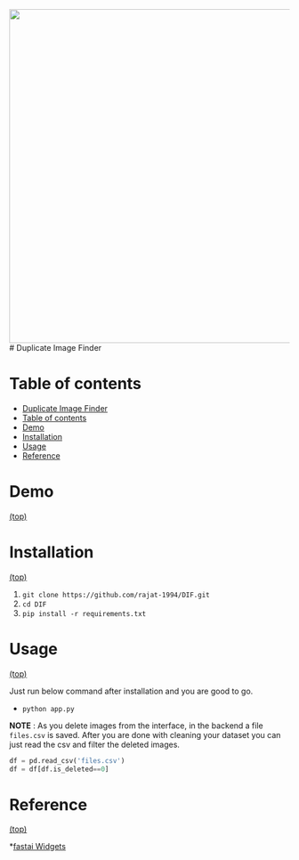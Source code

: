 <img src="https://github.com/rajat-1994/DIF/tree/master/assets/banner.png" height="600" width="1050"/>
# Duplicate Image Finder



# Table of contents

- [Duplicate Image Finder](#introduction)
- [Table of contents](#table-of-contents)
- [Demo](#demo)
- [Installation](#installation)
- [Usage](#usage)
- [Reference](#reference)

# Demo
[(top)](#table-of-contents)

# Installation
[(top)](#table-of-contents)

1. ```git clone https://github.com/rajat-1994/DIF.git```
2. ```cd DIF```
3. ```pip install -r requirements.txt```

# Usage
[(top)](#table-of-contents)

Just run below command after installation and you are good to go.

* ```python app.py```

**NOTE** : As you delete images from the interface, in the backend a file `files.csv` is saved.
After you are done with cleaning your dataset you can just read the csv and filter the deleted images.

```python
df = pd.read_csv('files.csv')
df = df[df.is_deleted==0]        
```

# Reference
[(top)](#table-of-contents)

*[fastai Widgets](https://github.com/fastai/fastai)